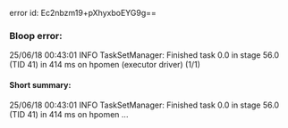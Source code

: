 error id: Ec2nbzm19+pXhyxboEYG9g==
### Bloop error:

25/06/18 00:43:01 INFO TaskSetManager: Finished task 0.0 in stage 56.0 (TID 41) in 414 ms on hpomen (executor driver) (1/1)
#### Short summary: 

25/06/18 00:43:01 INFO TaskSetManager: Finished task 0.0 in stage 56.0 (TID 41) in 414 ms on hpomen ...